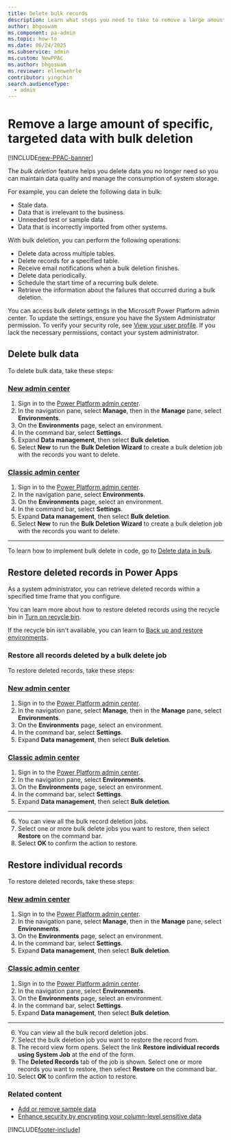 ```yaml
---
title: Delete bulk records 
description: Learn what steps you need to take to remove a large amount of specific, targeted data with bulk deletion.
author: bhgoswam 
ms.component: pa-admin
ms.topic: how-to
ms.date: 06/24/2025
ms.subservice: admin
ms.custom: NewPPAC
ms.author: bhgoswam
ms.reviewer: ellenwehrle
contributor: yingchin
search.audienceType: 
  - admin
---
```

# Remove a large amount of specific, targeted data with bulk deletion

[!INCLUDE[new-PPAC-banner](~/includes/new-PPAC-banner.md)]

The *bulk deletion* feature helps you delete data you no longer need so you can maintain data quality and manage the consumption of system storage.  
  
 For example, you can delete the following data in bulk:  
  
- Stale data.  
- Data that is irrelevant to the business.
- Unneeded test or sample data.  
- Data that is incorrectly imported from other systems.  
  
With bulk deletion, you can perform the following operations:  
  
- Delete data across multiple tables.
- Delete records for a specified table.
- Receive email notifications when a bulk deletion finishes.
- Delete data periodically.
- Schedule the start time of a recurring bulk delete.
- Retrieve the information about the failures that occurred during a bulk deletion.  

You can access bulk delete settings in the Microsoft Power Platform admin center. To update the settings, ensure you have the System Administrator permission. To verify your security role, see [View your user profile](/powerapps/user/view-your-user-profile). If you lack the necessary permissions, contact your system administrator.
  
## Delete bulk data

To delete bulk data, take these steps:

### [New admin center](#tab/new)

1. Sign in to the [Power Platform admin center](https://admin.powerplatform.microsoft.com/).
1. In the navigation pane, select **Manage**, then in the **Manage** pane, select **Environments**.
1. On the **Environments** page, select an environment.
1. In the command bar, select **Settings**.
1. Expand **Data management**, then select **Bulk deletion**.
1. Select **New** to run the **Bulk Deletion Wizard** to create a bulk deletion job with the records you want to delete.

### [Classic admin center](#tab/classic)

1. Sign in to the [Power Platform admin center](https://admin.powerplatform.microsoft.com/).
1. In the navigation pane, select **Environments**.
1. On the **Environments** page, select an environment.
1. In the command bar, select **Settings**.  
1. Expand **Data management**, then select **Bulk deletion**.
1. Select **New** to run the **Bulk Deletion Wizard** to create a bulk deletion job with the records you want to delete.

---

To learn how to implement bulk delete in code, go to [Delete data in bulk](/powerapps/developer/common-data-service/delete-data-bulk).

## Restore deleted records in Power Apps

As a system administrator, you can retrieve deleted records within a specified time frame that you configure.

You can learn more about how to restore deleted records using the recycle bin in [Turn on recycle bin](restore-deleted-table-records.md).

If the recycle bin isn't available, you can learn to [Back up and restore environments](backup-restore-environments.md).

### Restore all records deleted by a bulk delete job

To restore deleted records, take these steps:

### [New admin center](#tab/new)

1. Sign in to the [Power Platform admin center](https://admin.powerplatform.microsoft.com/).
1. In the navigation pane, select **Manage**, then in the **Manage** pane, select **Environments**.
1. On the **Environments** page, select an environment.
1. In the command bar, select **Settings**.
1. Expand **Data management**, then select **Bulk deletion**.

### [Classic admin center](#tab/classic)

1. Sign in to the [Power Platform admin center](https://admin.powerplatform.microsoft.com/).
1. In the navigation pane, select **Environments**.
1. On the **Environments** page, select an environment.
1. In the command bar, select **Settings**.  
1. Expand **Data management**, then select **Bulk deletion**.

---

6. You can view all the bulk record deletion jobs.
7. Select one or more bulk delete jobs you want to restore, then select **Restore** on the command bar.
8. Select **OK** to confirm the action to restore.

## Restore individual records

To restore deleted records, take these steps:

### [New admin center](#tab/new)

1. Sign in to the [Power Platform admin center](https://admin.powerplatform.microsoft.com/).
1. In the navigation pane, select **Manage**, then in the **Manage** pane, select **Environments**.
1. On the **Environments** page, select an environment.
1. In the command bar, select **Settings**.
1. Expand **Data management**, then select **Bulk deletion**.

### [Classic admin center](#tab/classic)

1. Sign in to the [Power Platform admin center](https://admin.powerplatform.microsoft.com/).
1. In the navigation pane, select **Environments**.
1. On the **Environments** page, select an environment.
1. In the command bar, select **Settings**.  
1. Expand **Data management**, then select **Bulk deletion**.

---

6. You can view all the bulk record deletion jobs.
7. Select the bulk deletion job you want to restore the record from.
8. The record view form opens. Select the link **Restore individual records using System Job** at the end of the form.
9. The **Deleted Records** tab of the job is shown. Select one or more records you want to restore, then select **Restore** on the command bar.
10. Select **OK** to confirm the action to restore.  

### Related content

- [Add or remove sample data](add-remove-sample-data.md)
- [Enhance security by encrypting your column-level sensitive data](data-encryption.md)

[!INCLUDE[footer-include](../includes/footer-banner.md)]
